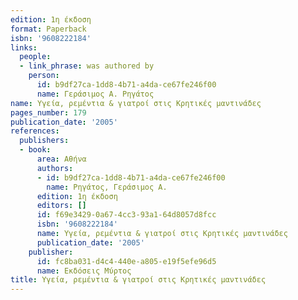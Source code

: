 ```yaml
---
edition: 1η έκδοση
format: Paperback
isbn: '9608222184'
links:
  people:
  - link_phrase: was authored by
    person:
      id: b9df27ca-1dd8-4b71-a4da-ce67fe246f00
      name: Γεράσιμος Α. Ρηγάτος
name: Υγεία, ρεμέντια & γιατροί στις Κρητικές μαντινάδες
pages_number: 179
publication_date: '2005'
references:
  publishers:
  - book:
      area: Αθήνα
      authors:
      - id: b9df27ca-1dd8-4b71-a4da-ce67fe246f00
        name: Ρηγάτος, Γεράσιμος Α.
      edition: 1η έκδοση
      editors: []
      id: f69e3429-0a67-4cc3-93a1-64d8057d8fcc
      isbn: '9608222184'
      name: Υγεία, ρεμέντια & γιατροί στις Κρητικές μαντινάδες
      publication_date: '2005'
    publisher:
      id: fc8ba031-d4c4-440e-a805-e19f5efe96d5
      name: Εκδόσεις Μύρτος
title: Υγεία, ρεμέντια & γιατροί στις Κρητικές μαντινάδες
---
```


